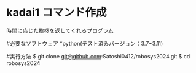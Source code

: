 # kadai1 コマンド作成
時間に応じた挨拶を返してくれるプログラム

#必要なソフトウェア
*python(テスト済みバージョン：3.7~3.11)

#実行方法
$ git clone git@github.com:Satoshi0412/robosys2024.git
$ cd robosys2024
